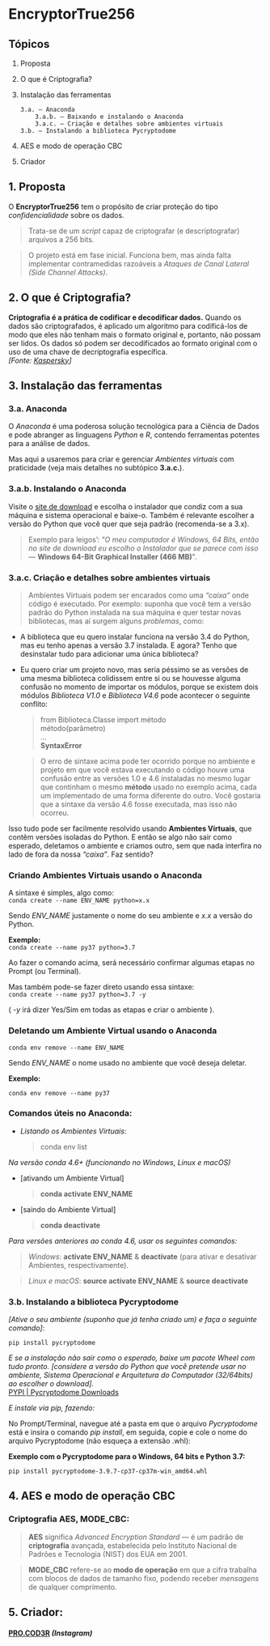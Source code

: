 <!DOCTYPE html>
<html>

<head>
  <meta charset="utf-8">
  <meta name="viewport" content="width=device-width, initial-scale=1.0">
  <title>teste</title>
  <link rel="stylesheet" href="https://stackedit.io/style.css" />
</head>

<body class="stackedit">
  <div class="stackedit__html"><h1 id="encryptortrue256">EncryptorTrue256</h1>
<h2 id="tópicos">Tópicos</h2>
<ol>
<li>
<p>Proposta</p>
</li>
<li>
<p>O que é Criptografia?</p>
</li>
<li>
<p>Instalação das ferramentas</p>
<pre><code>3.a. — Anaconda
    3.a.b. — Baixando e instalando o Anaconda
    3.a.c. — Criação e detalhes sobre ambientes virtuais
3.b. — Instalando a biblioteca Pycryptodome
</code></pre>
</li>
<li>
<p>AES e modo de operação CBC</p>
</li>
<li>
<p>Criador</p>
</li>
</ol>
<h2 id="proposta">1. Proposta</h2>
<p>O <strong>EncryptorTrue256</strong> tem o propósito de criar proteção do tipo <em>confidencialidade</em> sobre os dados.</p>
<blockquote>
<p>Trata-se de um <em>script</em> capaz de criptografar (e descriptografar) arquivos a 256 bits.</p>
</blockquote>
<blockquote>
<p>O projeto está em fase inicial. Funciona bem, mas ainda falta implementar contramedidas razoáveis a <em>Ataques de Canal Lateral (Side Channel Attacks)</em>.</p>
</blockquote>
<h2 id="o-que-é-criptografia">2. O que é Criptografia?</h2>
<p><strong>Criptografia é a prática de codificar e decodificar dados.</strong> Quando os dados são criptografados, é aplicado um algoritmo para codificá-los de modo que eles não tenham mais o formato original e, portanto, não possam ser lidos. Os dados só podem ser decodificados ao formato original com o uso de uma chave de decriptografia específica.<br>
<em>[Fonte: <a href="https://www.kaspersky.com.br/resource-center/definitions/encryption">Kaspersky</a>]</em></p>
<h2 id="instalação-das-ferramentas">3. Instalação das ferramentas</h2>
<h3 id="a.-anaconda">3.a. Anaconda</h3>
<p>O <em>Anaconda</em> é uma poderosa solução tecnológica para a Ciência de Dados e pode abranger as linguagens <em>Python</em> e <em>R</em>, contendo ferramentas potentes para a análise de dados.</p>
<p>Mas aqui a usaremos para criar e gerenciar <em>Ambientes virtuais</em> com praticidade (veja mais detalhes no subtópico <strong>3.a.c.</strong>).</p>
<h3 id="a.b.-instalando-o-anaconda">3.a.b. Instalando o Anaconda</h3>
<p>Visite o <a href="https://www.anaconda.com/products/individual#Downloads">site de download</a> e escolha o instalador que condiz com a sua máquina e sistema operacional e baixe-o. Também é relevante escolher a  versão do Python que você quer que seja padrão (recomenda-se a 3.x).</p>
<blockquote>
<p>Exemplo para leigos’: <em>"O meu computador é Windows, 64 Bits, então no site de download eu escolho o Instalador que se parece com isso</em> — <strong>Windows 64-Bit Graphical Installer (466 MB)</strong>".</p>
</blockquote>
<h3 id="a.c.-criação-e-detalhes-sobre-ambientes-virtuais">3.a.c. Criação e detalhes sobre ambientes virtuais</h3>
<blockquote>
<p>Ambientes Virtuais podem ser encarados como uma <em>“caixa”</em> onde código é executado. Por exemplo: suponha que você tem a versão padrão do Python instalada na sua máquina e quer testar novas bibliotecas, mas aí surgem alguns <em>problemas</em>, como:</p>
</blockquote>
<ul>
<li>
<p>A biblioteca que eu quero instalar funciona na versão 3.4 do Python, mas eu tenho apenas a versão 3.7 instalada. E agora? Tenho que desinstalar tudo para adicionar uma única biblioteca?</p>
</li>
<li>
<p>Eu quero criar um projeto novo, mas seria péssimo se as versões de uma mesma biblioteca colidissem entre si ou se houvesse alguma confusão no momento de importar os módulos, porque se existem dois módulos <em>Biblioteca V1.0</em> e <em>Biblioteca V4.6</em> pode acontecer o seguinte conflito:</p>
<blockquote>
<p>from Biblioteca.Classe import método<br>
método(parâmetro)<br>
…<br>
<strong>SyntaxError</strong></p>
</blockquote>
<blockquote>
<p>O erro de sintaxe acima pode ter ocorrido porque no ambiente e projeto em que você estava executando o código houve uma confusão entre as versões 1.0 e 4.6 instaladas no mesmo lugar que continham o mesmo <strong>método</strong> usado no exemplo acima, cada um implementado de uma forma diferente do outro. Você gostaria que a sintaxe da versão 4.6 fosse executada, mas isso não ocorreu.</p>
</blockquote>
</li>
</ul>
<p>Isso tudo pode ser facilmente resolvido usando <strong>Ambientes Virtuais</strong>, que contêm versões isoladas do Python. E então se algo não sair como esperado, deletamos o ambiente e criamos outro, sem que nada interfira no lado de fora da nossa <em>“caixa”</em>. Faz sentido?</p>
<h3 id="criando-ambientes-virtuais-usando-o-anaconda">Criando Ambientes Virtuais usando o Anaconda</h3>
<p>A sintaxe é simples, algo como:<br>
<code>conda create --name ENV_NAME python=x.x</code></p>
<p>Sendo <em>ENV_NAME</em> justamente o nome do seu ambiente e <em>x.x</em> a versão do Python.</p>
<p><strong>Exemplo:</strong><br>
<code>conda create --name py37 python=3.7</code></p>
<p>Ao fazer o comando acima, será necessário confirmar algumas etapas no Prompt (ou Terminal).</p>
<p>Mas também pode-se fazer direto usando essa sintaxe:<br>
<code>conda create --name py37 python=3.7 -y</code></p>
<p>( <em>-y</em> irá dizer Yes/Sim em todas as etapas e criar o ambiente ).</p>
<h3 id="deletando-um-ambiente-virtual-usando-o-anaconda">Deletando um Ambiente Virtual usando o Anaconda</h3>
<p><code>conda env remove --name ENV_NAME</code></p>
<p>Sendo <em>ENV_NAME</em> o nome usado no ambiente que você deseja deletar.</p>
<p><strong>Exemplo:</strong></p>
<p><code>conda env remove --name py37</code></p>
<h3 id="comandos-úteis-no-anaconda">Comandos úteis no Anaconda:</h3>
<ul>
<li><em>Listando os Ambientes Virtuais</em>:
<blockquote>
<p>conda env list</p>
</blockquote>
</li>
</ul>
<p><em>Na versão conda 4.6+ (funcionando no Windows, Linux e macOS)</em></p>
<ul>
<li>
<p>[ativando um Ambiente Virtual]</p>
<blockquote>
<p><strong>conda activate ENV_NAME</strong></p>
</blockquote>
</li>
<li>
<p>[saindo do Ambiente Virtual]</p>
<blockquote>
<p><strong>conda deactivate</strong></p>
</blockquote>
</li>
</ul>
<p><em>Para versões anteriores ao conda 4.6, usar os seguintes comandos:</em></p>
<blockquote>
<p><em>Windows</em>: <strong>activate ENV_NAME</strong> &amp; <strong>deactivate</strong> (para ativar e desativar Ambientes, respectivamente).</p>
</blockquote>
<blockquote>
<p><em>Linux e macOS</em>: <strong>source activate ENV_NAME</strong> &amp; <strong>source deactivate</strong></p>
</blockquote>
<h3 id="b.-instalando-a-biblioteca-pycryptodome">3.b. Instalando a biblioteca Pycryptodome</h3>
<p><em>[Ative o seu ambiente (suponho que já tenha criado um) e faça o seguinte comando]</em>:</p>
<p><code>pip install pycryptodome</code></p>
<p><em>E se a instalação não sair como o esperado, baixe um pacote Wheel com tudo pronto. [considere a versão do Python que você pretende usar no ambiente, Sistema Operacional e Arquitetura do Computador (32/64bits) ao escolher o download].</em><br>
<a href="https://pypi.org/project/pycryptodome/#files">PYPI | Pycryptodome Downloads</a></p>
<p><em>E instale via pip, fazendo:</em></p>
<p>No Prompt/Terminal, navegue até a pasta em que o arquivo <em>Pycryptodome</em> está e insira o comando <em>pip install</em>, em seguida, copie e cole o nome do arquivo Pycryptodome (não esqueça a extensão .whl):</p>
<p><strong>Exemplo com o Pycryptodome para o Windows, 64 bits e Python 3.7:</strong></p>
<p><code>pip install pycryptodome-3.9.7-cp37-cp37m-win_amd64.whl</code></p>
<h2 id="aes-e-modo-de-operação-cbc">4. AES e modo de operação CBC</h2>
<h3 id="criptografia-aes-mode_cbc">Criptografia AES, MODE_CBC:</h3>
<blockquote>
<p><strong>AES</strong> significa <em>Advanced Encryption Standard</em> — é um padrão de <strong>criptografia</strong> avançada, estabelecida pelo Instituto Nacional de Padrões e Tecnologia (NIST) dos EUA em 2001.</p>
</blockquote>
<blockquote>
<p><strong>MODE_CBC</strong> refere-se ao <strong>modo de operação</strong> em que a cifra trabalha com blocos de dados de tamanho fixo, podendo receber <em>mensagens</em> de qualquer comprimento.</p>
</blockquote>
<h2 id="criador">5. Criador:</h2>
<h4 id="pro.cod3r-instagram"><a href="https://instagram.com/pro.cod3r">PRO.COD3R</a> <em>(Instagram)</em></h4>
</div>
</body>

</html>
